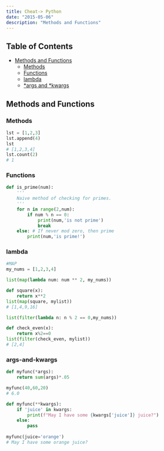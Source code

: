 ```yaml
---
title: Cheat-> Python
date: "2015-05-06"
description: "Methods and Functions"
---
```


## Table of Contents

- [Methods and Functions](#methods-and-functions)
  - [Methods](#methods)
  - [Functions](#functions)
  - [lambda](#lambda)
  - [*args and *kwargs](#args-and-kwargs)

## Methods and Functions

### Methods

```python
lst = [1,2,3]
lst.append(4)
lst
# [1,2,3,4]
lst.count(2)
# 1


```

### Functions

```python
def is_prime(num):
    '''
    Naive method of checking for primes. 
    '''
    for n in range(2,num):
        if num % n == 0:
            print(num,'is not prime')
            break
    else: # If never mod zero, then prime
        print(num,'is prime!')
```

### lambda

```python
#MAP
my_nums = [1,2,3,4]

list(map(lambda num: num ** 2, my_nums))

def square(x):
    return x**2
list(map(square, mylist))
# [1,4,9,16]

list(filter(lambda n: n % 2 == 0,my_nums))

def check_even(x):
    return x%2==0
list(filter(check_even, mylist))
# [2,4]

```

### args-and-kwargs

```python
def myfunc(*args):
    return sum(args)*.05

myfunc(40,60,20)
# 6.0

def myfunc(**kwargs):
    if 'juice' in kwargs:
        print(f"May I have some {kwargs['juice']} juice?")
    else:
        pass
        
myfunc(juice='orange')
# May I have some orange juice?
```